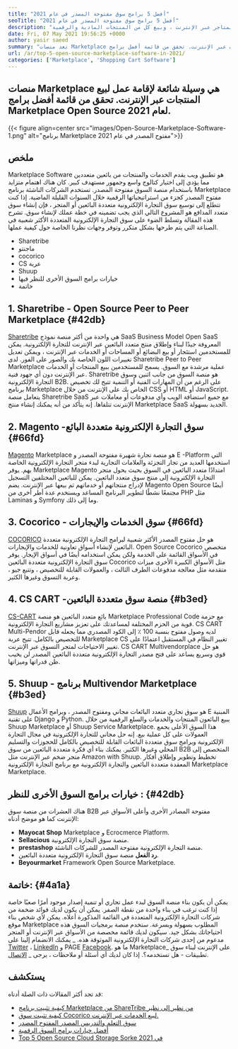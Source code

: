 ```yaml
---
title: "أفضل 5 برامج سوق مفتوحة المصدر في عام 2021" 
seoTitle: "أفضل 5 برامج سوق مفتوحة المصدر في عام 2021" 
description: "أفضل منصات سوق التجارة الإلكترونية متعددة المصادر المستضافة ذاتيا لبناء المتاجر عبر الإنترنت ، وبيع كل من المنتجات المادية والرقمية." 
date: Fri, 07 May 2021 19:56:25 +0000
author: yasir saeed
summary: "تعد منصات Marketplace طريقة شائعة لإقامة عمل لبيع المنتجات عبر الإنترنت. تحقق من قائمة أفضل برامج Marketplace Open Source لعام 2021." 
url: /ar/top-5-open-source-marketplace-software-in-2021/
categories: ['Marketplace', 'Shopping Cart Software']
---
```


## منصات Marketplace هي وسيلة شائعة لإقامة عمل لبيع المنتجات عبر الإنترنت. تحقق من قائمة أفضل برامج Marketplace Open Source لعام 2021.

{{< figure align=center src="images/Open-Source-Marketplace-Software-1.png" alt="برنامج Marketplace مفتوح المصدر في عام 2021">}}


##  **ملخص**  
Marketplace Software هو تطبيق ويب يقدم الخدمات والمنتجات من بائعين متعددين مما يؤدي إلى اختيار كتالوج واسع وجمهور مستهدف كبير. كان هناك اهتمام متزايد باستخدام منصة السوق مفتوحة المصدر. تستخدم الشركات الناشئة برنامج Marketplace مفتوح المصدر كجزء من استراتيجياتها الرقمية خلال السنوات القليلة الماضية. إذا كنت تتطلع إلى توسيع سوق التجارة الإلكترونية متعددة البائعين أو المتجر ، فإن إنشاء سوق متعدد المدافع هو المشروع التالي الذي يجب تضمينه في خطة عملك لإنشاء سوق.
تشرح هذه المقالة وتسلط الضوء على سوق التجارة الإلكترونية المتعددة الأكثر شعبية في الصناعة التي يتم طرحها بشكل متكرر وتوفر وجهات نظرنا الخاصة حول كيفية عملها.
  * Sharetribe
  * ماجنتو
  * cocorico
  * CS عربة
  * Shuup
  * خيارات برامج السوق الأخرى للنظر فيها
  * خاتمة

## 1.  **Sharetribe** - Open Source **Peer to Peer Marketplace**  {#42db}

[Sharetribe][1] هي واحدة من أكثر منصة نموذج SaaS Business Model Open SaaS المعروفة جيدًا لبناء وإطلاق منتج متعدد البائعين عبر الإنترنت للتجارة الإلكترونية. يمكن للمستخدمين استئجار أو بيع البضائع أو المساحات أو الخدمات عبر الإنترنت ، ويمكن تعديل تغييرات اللون الخاصة بك والصور على الفور. لدى Sharetribe Peer to Peer Marketplace عملية مرشدة مع السوق. يسمح للمستخدمين ببيع المنتجات أو الخدمات عبر الإنترنت دون أي جهود فنية. Sharetribe هو منصة السوق من جانب اثنين وسوق التجارة الإلكترونية B2B.
على الرغم من أن المهارات الفنية أو التنمية تتيح لك تخصيص برنامج Marketplace الخاص بك على الإنترنت من خلال CSS أو HTML أو JavaScript. يتعامل منصة Sharetribe SaaS مع جميع استضافة الويب وأي مدفوعات أو معاملات عبر الإنترنت تتلقاها. إنه يتأكد من أنه يمكنك إنشاء منتج Marketplace SaaS الجديد بسهولة.

## 2.  **Magento**  -سوق التجارة الإلكترونية متعددة البائع {#66fd}

[Magento][2] Marketplace هو منصة تجارة شهيرة مفتوحة المصدر و E -Platform التي استخدمها العديد من تجار التجزئة والعلامات التجارية لبدء متجر التجارة الإلكترونية الخاصة بهم. يوفر Marketplace Magento امتدادًا متعدد البائعين في السوق بحيث يحول متجر التجارة الإلكترونية إلى منتج سوق متعدد البائعين. يمكن للبائعين المختلفين التسجيل لإدراج منتجاتهم أو خدماتهم ثم بيعها عبر الإنترنت. يضم Magento Open Source أيضًا مجتمعًا نشطًا لتطوير البرنامج المساعد ويستخدم عدة أطر أخرى من PHP مثل Laminas و Symfony وما إلى ذلك.

## 3.  **Cocorico**  - سوق الخدمات والإيجارات {#66fd}

[COCORICO][3] هو حل مفتوح المصدر الأكثر شعبية لبرامج التجارة الإلكترونية متعددة البائعين لإنشاء أسواق تعاونية للخدمات والإيجارات. Open Source Cocorico متخصص في الأسواق القائمة على الخدمة ولكن يمكن استخدامه أيضًا في أسواق الإيجار. يوفر سوق التجارة الإلكترونية متعددة البائعين Cocorico مثل الأسواق الكبيرة الأخرى ميزات متقدمة مثل معالجة مدفوعات الطرف الثالث ، والعمولات القابلة للتخصيص ، وتتبع جيو ، وعربة التسوق وغيرها الكثير.

## 4.  **CS CART**  -منصة سوق متعددة البائعين {#b3ed}

[CS-CART][4] بائع متعدد البائعين هو منصة Marketplace Professional Code مع حزمة قوية من الحزم المختلفة لمساعدتك على تعزيز مشاريع التجارة الإلكترونية. CS CART Multi-Pendor لديه وصول مفتوح بنسبة 100 ٪ إلى الكود المصدري مما يجعله قابل للتخصيص بالكامل. تتيح عربة Marketplace CS تغيير النظام في المستقبل اعتمادًا على تغيير الاحتياجات لمتجر التسوق عبر الإنترنت. CS CART Multivendorplace هو حل قوي وسريع يساعد على فتح مصدر التجارة الإلكترونية متعددة البائعين المصدر لن يخيب ظن قدراتها وميزاتها.

## 5.  **Shuup**  - برنامج Multivendor Marketplace {#b3ed}

[Shuup][5] هو سوق تجاري متعدد البائعات مجاني ومفتوح المصدر ، وبرامج الأعمال E المبنية على تقنية Django و Python. يبيع البائعون المنتجات والخدمات والسلع الرقمية من خلال Shuup Marketplace أو Shuup Service Marketplace. هذا السوق الأعلى يجمع العمولات على كل عملية بيع. إنه حل مجاني للتجارة الإلكترونية في مجال التجارة الإلكترونية وبرامج سوق متعددة البائعات القابلة للتخصيص بالكامل للحجوزات والتسليم المحلي وغيرها الكثير. يمكنك بناء أي فكرة متعددة البائعين من سوق B2B المتخصص إلى متجر ضخم عبر الإنترنت مثل Amazon with Shuup. تخطيط وتطوير وإطلاق أفكار المعقدة متعددة البائعين والتجارة الإلكترونية مع برنامج التجارة الإلكترونية Marketplace Marketplace.

##  **خيارات برامج السوق الأخرى للنظر**  : {#42db}

هناك العشرات من منصة سوق B2B مفتوحة المصادر الأخرى وأعلى الأسواق عبر الإنترنت كما هو موضح أدناه:
*  **Mayocat Shop**  Marketplace و Ecrocmerce Platform.
*  **Sellacious**  منصة سوق التجارة الإلكترونية.
*  **prestashop**  منصة التجارة الإلكترونية مفتوحة المصدر للشركات الناشئة.
*  **رد الفعل**  منصة سوق التجارة الإلكترونية متعددة البائعين.
*  **Beyourmarket**  Framework Open Source Marketplace.

##  **خاتمة:**   {#4a1a}

يمكن أن يكون بناء منصة السوق لبدء عمل تجاري أو تنمية إصدار موجود أمرًا صعبًا خاصة إذا كنت ترغب في بناء واحدة من نقطة الصفر. يمكن أن يكون لديك فوائد ضخمة من شركات التجارة الإلكترونية المتعددة في القائمة المذكورة أعلاه. يمكن لأي شخص بناء موقع Marketplace المطلوب بسهولة وبسرعة. ستخدم منصة برمجيات السوق هذه احتياجاتك بشكل جيد. سيكون لديك قائمة مخصصة من الأسواق عبر الإنترنت أو المتجر مدعوم من إحدى شركات التجارة الإلكترونية الموثوقة هذه.
_ يمكنك الانضمام إلينا على [Twitter][6] ، [LinkedIn][7] و PAGE [Facebook][8]. ما هو Marketplace_ على الإنترنت لبناء سوق تطبيقات - هل تستخدمه؟. إذا كان لديك أي أسئلة أو ملاحظات ، يرجى _ [الاتصال][9].

## يستكشف
قد تجد أكثر المقالات ذات الصلة أدناه:
  * [كيفية تثبيت برنامج Marketplace من ShareTribe من نظير إلى نظير][10]
  * [كيفية تثبيت سوق Cocorico لبيع الخدمات عبر الإنترنت.][11]
  * [سوق التعلم والتدريس المصدر المفتوح المصدر][12]
  * [أفضل خيارات برامج السوق الرقمية][13]
  * [Top 5 Open Source Cloud Storage Sorke في 2021][14]



 [1]: https://www.sharetribe.com/
 [2]: https://magento.com/
 [3]: https://www.cocorico.io/en/
 [4]: https://www.cs-cart.com/
 [5]: https://www.shuup.com/
 [6]: https://twitter.com/containerize_co
 [7]: https://www.linkedin.com/company/containerize/
 [8]: http://facebook.com/containerize
 [9]: mailto:yasir.saeed@aspose.com
 [10]: https://products.containerize.com/marketplace/sharetribe/
 [11]: https://products.containerize.com/marketplace/cocorico/
 [12]: https://products.containerize.com/marketplace/edurge/
 [13]: https://products.containerize.com/marketplace/
 [14]: https://blog.containerize.com/backup-and-sync-software/top-5-open-source-cloud-storage-software-in-2021/

